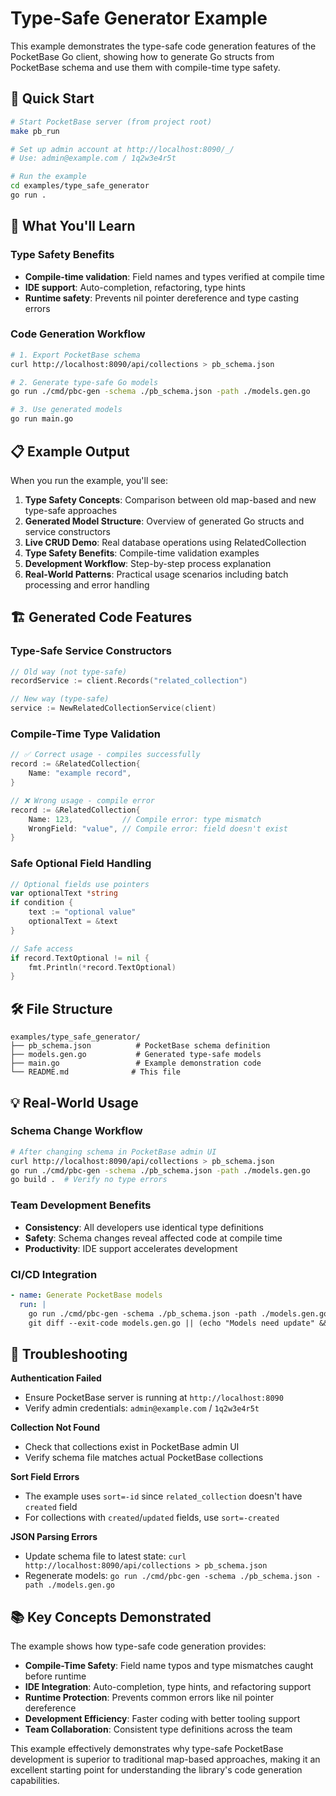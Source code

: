 # Type-Safe Generator Example

This example demonstrates the type-safe code generation features of the PocketBase Go client, showing how to generate Go structs from PocketBase schema and use them with compile-time type safety.

## 🚀 Quick Start

```bash
# Start PocketBase server (from project root)
make pb_run

# Set up admin account at http://localhost:8090/_/
# Use: admin@example.com / 1q2w3e4r5t

# Run the example
cd examples/type_safe_generator
go run .
```

## 🎯 What You'll Learn

### Type Safety Benefits
- **Compile-time validation**: Field names and types verified at compile time
- **IDE support**: Auto-completion, refactoring, type hints
- **Runtime safety**: Prevents nil pointer dereference and type casting errors

### Code Generation Workflow
```bash
# 1. Export PocketBase schema
curl http://localhost:8090/api/collections > pb_schema.json

# 2. Generate type-safe Go models
go run ./cmd/pbc-gen -schema ./pb_schema.json -path ./models.gen.go

# 3. Use generated models
go run main.go
```

## 📋 Example Output

When you run the example, you'll see:

1. **Type Safety Concepts**: Comparison between old map-based and new type-safe approaches
2. **Generated Model Structure**: Overview of generated Go structs and service constructors
3. **Live CRUD Demo**: Real database operations using RelatedCollection
4. **Type Safety Benefits**: Compile-time validation examples
5. **Development Workflow**: Step-by-step process explanation
6. **Real-World Patterns**: Practical usage scenarios including batch processing and error handling

## 🏗️ Generated Code Features

### Type-Safe Service Constructors
```go
// Old way (not type-safe)
recordService := client.Records("related_collection")

// New way (type-safe)
service := NewRelatedCollectionService(client)
```

### Compile-Time Type Validation
```go
// ✅ Correct usage - compiles successfully
record := &RelatedCollection{
    Name: "example record",
}

// ❌ Wrong usage - compile error
record := &RelatedCollection{
    Name: 123,           // Compile error: type mismatch
    WrongField: "value", // Compile error: field doesn't exist
}
```

### Safe Optional Field Handling
```go
// Optional fields use pointers
var optionalText *string
if condition {
    text := "optional value"
    optionalText = &text
}

// Safe access
if record.TextOptional != nil {
    fmt.Println(*record.TextOptional)
}
```

## 🛠️ File Structure

```
examples/type_safe_generator/
├── pb_schema.json          # PocketBase schema definition
├── models.gen.go           # Generated type-safe models
├── main.go                 # Example demonstration code
└── README.md              # This file
```

## 💡 Real-World Usage

### Schema Change Workflow
```bash
# After changing schema in PocketBase admin UI
curl http://localhost:8090/api/collections > pb_schema.json
go run ./cmd/pbc-gen -schema ./pb_schema.json -path ./models.gen.go
go build .  # Verify no type errors
```

### Team Development Benefits
- **Consistency**: All developers use identical type definitions
- **Safety**: Schema changes reveal affected code at compile time
- **Productivity**: IDE support accelerates development

### CI/CD Integration
```yaml
- name: Generate PocketBase models
  run: |
    go run ./cmd/pbc-gen -schema ./pb_schema.json -path ./models.gen.go
    git diff --exit-code models.gen.go || (echo "Models need update" && exit 1)
```

## 🔧 Troubleshooting

**Authentication Failed**
- Ensure PocketBase server is running at `http://localhost:8090`
- Verify admin credentials: `admin@example.com` / `1q2w3e4r5t`

**Collection Not Found**
- Check that collections exist in PocketBase admin UI
- Verify schema file matches actual PocketBase collections

**Sort Field Errors**
- The example uses `sort=-id` since `related_collection` doesn't have `created` field
- For collections with `created`/`updated` fields, use `sort=-created`

**JSON Parsing Errors**
- Update schema file to latest state: `curl http://localhost:8090/api/collections > pb_schema.json`
- Regenerate models: `go run ./cmd/pbc-gen -schema ./pb_schema.json -path ./models.gen.go`

## 📚 Key Concepts Demonstrated

The example shows how type-safe code generation provides:

- **Compile-Time Safety**: Field name typos and type mismatches caught before runtime
- **IDE Integration**: Auto-completion, type hints, and refactoring support
- **Runtime Protection**: Prevents common errors like nil pointer dereference
- **Development Efficiency**: Faster coding with better tooling support
- **Team Collaboration**: Consistent type definitions across the team

This example effectively demonstrates why type-safe PocketBase development is superior to traditional map-based approaches, making it an excellent starting point for understanding the library's code generation capabilities.
